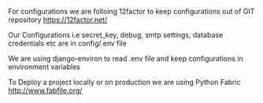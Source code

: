 For configurations we are folloing 12factor to keep configurations out of GIT repository
https://12factor.net/

Our Configurations i.e secret_key, debug, smtp settings, database credentials etc are in config/.env file

We are using django-environ to read .env file and keep configurations in environment variables

To Deploy a project locally or on production we are using Python Fabric
http://www.fabfile.org/


